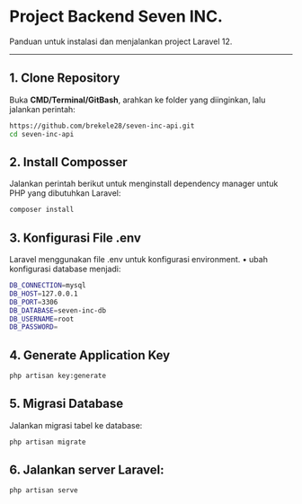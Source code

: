 # Project Backend Seven INC.

Panduan untuk instalasi dan menjalankan project Laravel 12.

---

## 1. Clone Repository
Buka **CMD/Terminal/GitBash**, arahkan ke folder yang diinginkan, lalu jalankan perintah:

```bash
https://github.com/brekele28/seven-inc-api.git
cd seven-inc-api

```
## 2. Install Composser
Jalankan perintah berikut untuk menginstall dependency manager untuk PHP yang dibutuhkan Laravel:
```bash
composer install

```
## 3. Konfigurasi File .env
Laravel menggunakan file .env untuk konfigurasi environment.
• ubah konfigurasi database menjadi:
```bash
DB_CONNECTION=mysql
DB_HOST=127.0.0.1
DB_PORT=3306
DB_DATABASE=seven-inc-db
DB_USERNAME=root
DB_PASSWORD=

```
## 4. Generate Application Key

```bash
php artisan key:generate

```
## 5. Migrasi Database
Jalankan migrasi tabel ke database:

```bash
php artisan migrate

```
## 6. Jalankan server Laravel:
```bash
php artisan serve
